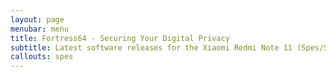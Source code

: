 ```yaml
---
layout: page
menubar: menu
title: Fortress64 - Securing Your Digital Privacy
subtitle: Latest software releases for the Xiaomi Redmi Note 11 (Spes/Spesn)
callouts: spes
---
```

